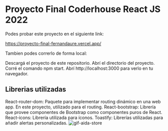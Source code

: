 # Proyecto Final Coderhouse React JS 2022

Podes probar este proyecto en el siguiente link:

https://proyecto-final-fernandaure.vercel.app/

Tambien podes correrlo de forma local:

Descargá el proyecto de este repositorio. Abrí el directorio del proyecto. Corré el comando npm start. Abrí http://localhost:3000 para verlo en tu navegador.

## Librerias utilizadas

React-router-dom: Paquete para implementar routing dinámico en una web app. En este proyecto, utilizado para el routing. React-bootstrap: Librería que provee componentes de Bootstrap como componentes puros de React. React-icons: Librería utilizada para íconos. Toastify: Librerías utilizadas para añadir alertas personalizadas.
![gif-aida-store](https://user-images.githubusercontent.com/104527595/200358542-ca789bc0-3d61-4c1d-97e6-a21ba0b4ef9a.gif)
